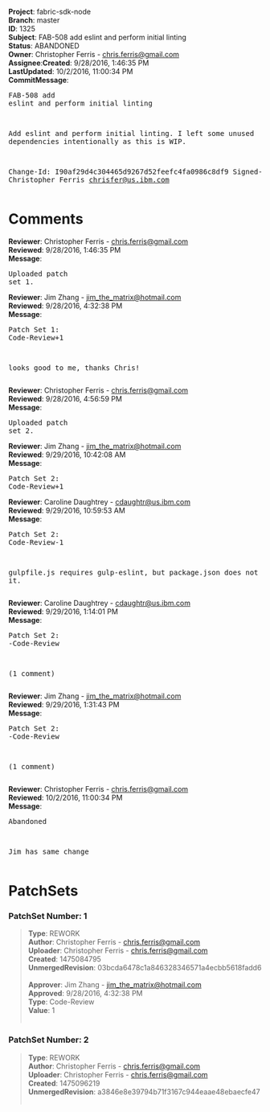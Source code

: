 <strong>Project</strong>: fabric-sdk-node</br><strong>Branch</strong>: master<br><strong>ID</strong>: 1325<br><strong>Subject</strong>: FAB-508 add eslint and perform initial linting<br><strong>Status</strong>: ABANDONED<br><strong>Owner</strong>: Christopher Ferris - chris.ferris@gmail.com<br><strong>Assignee</strong>:<strong>Created</strong>: 9/28/2016, 1:46:35 PM<br><strong>LastUpdated</strong>: 10/2/2016, 11:00:34 PM<br><strong>CommitMessage</strong>:<br><pre>FAB-508 add eslint and perform initial linting

Add eslint and perform initial linting.
I left some unused dependencies intentionally as this is WIP.

Change-Id: I90af29d4c304465d9267d52feefc4fa0986c8df9
Signed-off-by: Christopher Ferris <chrisfer@us.ibm.com>
</pre><h1>Comments</h1><strong>Reviewer</strong>: Christopher Ferris - chris.ferris@gmail.com<br><strong>Reviewed</strong>: 9/28/2016, 1:46:35 PM<br><strong>Message</strong>: <pre>Uploaded patch set 1.</pre><strong>Reviewer</strong>: Jim Zhang - jim_the_matrix@hotmail.com<br><strong>Reviewed</strong>: 9/28/2016, 4:32:38 PM<br><strong>Message</strong>: <pre>Patch Set 1: Code-Review+1

looks good to me, thanks Chris!</pre><strong>Reviewer</strong>: Christopher Ferris - chris.ferris@gmail.com<br><strong>Reviewed</strong>: 9/28/2016, 4:56:59 PM<br><strong>Message</strong>: <pre>Uploaded patch set 2.</pre><strong>Reviewer</strong>: Jim Zhang - jim_the_matrix@hotmail.com<br><strong>Reviewed</strong>: 9/29/2016, 10:42:08 AM<br><strong>Message</strong>: <pre>Patch Set 2: Code-Review+1</pre><strong>Reviewer</strong>: Caroline Daughtrey - cdaughtr@us.ibm.com<br><strong>Reviewed</strong>: 9/29/2016, 10:59:53 AM<br><strong>Message</strong>: <pre>Patch Set 2: Code-Review-1

gulpfile.js requires gulp-eslint, but package.json does not include it.</pre><strong>Reviewer</strong>: Caroline Daughtrey - cdaughtr@us.ibm.com<br><strong>Reviewed</strong>: 9/29/2016, 1:14:01 PM<br><strong>Message</strong>: <pre>Patch Set 2: -Code-Review

(1 comment)</pre><strong>Reviewer</strong>: Jim Zhang - jim_the_matrix@hotmail.com<br><strong>Reviewed</strong>: 9/29/2016, 1:31:43 PM<br><strong>Message</strong>: <pre>Patch Set 2: -Code-Review

(1 comment)</pre><strong>Reviewer</strong>: Christopher Ferris - chris.ferris@gmail.com<br><strong>Reviewed</strong>: 10/2/2016, 11:00:34 PM<br><strong>Message</strong>: <pre>Abandoned

Jim has same change</pre><h1>PatchSets</h1><h3>PatchSet Number: 1</h3><blockquote><strong>Type</strong>: REWORK<br><strong>Author</strong>: Christopher Ferris - chris.ferris@gmail.com<br><strong>Uploader</strong>: Christopher Ferris - chris.ferris@gmail.com<br><strong>Created</strong>: 1475084795<br><strong>UnmergedRevision</strong>: 03bcda6478c1a846328346571a4ecbb5618fadd6<br><br><strong>Approver</strong>: Jim Zhang - jim_the_matrix@hotmail.com<br><strong>Approved</strong>: 9/28/2016, 4:32:38 PM<br><strong>Type</strong>: Code-Review<br><strong>Value</strong>: 1<br><br></blockquote><h3>PatchSet Number: 2</h3><blockquote><strong>Type</strong>: REWORK<br><strong>Author</strong>: Christopher Ferris - chris.ferris@gmail.com<br><strong>Uploader</strong>: Christopher Ferris - chris.ferris@gmail.com<br><strong>Created</strong>: 1475096219<br><strong>UnmergedRevision</strong>: a3846e8e39794b71f3167c944eaae48ebaecfe47<br><br></blockquote>